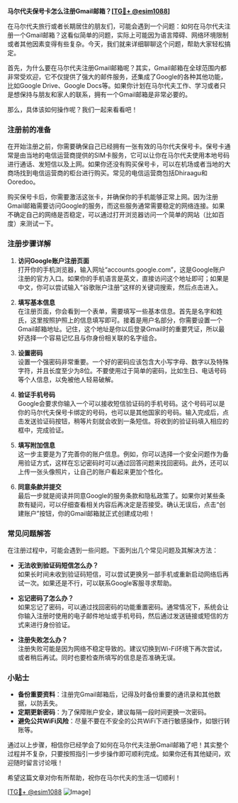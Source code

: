 **马尔代夫保号卡怎么注册Gmail邮箱？[[TG💪+ @esim1088](https://t.me/s/esim1088)]**

在马尔代夫旅行或者长期居住的朋友们，可能会遇到一个问题：如何在马尔代夫注册一个Gmail邮箱？这看似简单的问题，实际上可能因为语言障碍、网络环境限制或者其他因素变得有些复杂。今天，我们就来详细聊聊这个问题，帮助大家轻松搞定。

首先，为什么要在马尔代夫注册Gmail邮箱呢？其实，Gmail邮箱在全球范围内都非常受欢迎，它不仅提供了强大的邮件服务，还集成了Google的各种其他功能，比如Google Drive、Google Docs等。如果你计划在马尔代夫工作、学习或者只是想保持与朋友和家人的联系，拥有一个Gmail邮箱是非常必要的。

那么，具体该如何操作呢？我们一起来看看吧！

### 注册前的准备

在开始注册之前，你需要确保自己已经拥有一张有效的马尔代夫保号卡。保号卡通常是由当地的电信运营商提供的SIM卡服务，它可以让你在马尔代夫使用本地号码进行通话、发短信以及上网。如果你还没有购买保号卡，可以在机场或者当地的大商场找到电信运营商的柜台进行购买。常见的电信运营商包括Dhiraagu和Ooredoo。

购买保号卡后，你需要激活这张卡，并确保你的手机能够正常上网。因为注册Gmail邮箱需要访问Google的服务，而这些服务通常需要稳定的网络连接。如果不确定自己的网络是否稳定，可以通过打开浏览器访问一个简单的网站（比如百度）来测试一下。

### 注册步骤详解

1. **访问Google账户注册页面**  
   打开你的手机浏览器，输入网址“accounts.google.com”，这是Google账户注册的官方入口。如果你的手机语言是英文，直接访问这个地址即可；如果是中文，你可以尝试输入“谷歌账户注册”这样的关键词搜索，然后点击进入。

2. **填写基本信息**  
   在注册页面，你会看到一个表单，需要填写一些基本信息。首先是名字和姓氏，这里按照护照上的信息填写即可。接着是用户名部分，你需要设置一个Gmail邮箱地址。记住，这个地址是你以后登录Gmail时的重要凭证，所以最好选择一个容易记忆且与你身份相关联的名字组合。

3. **设置密码**  
   设置一个强密码非常重要。一个好的密码应该包含大小写字母、数字以及特殊字符，并且长度至少为8位。不要使用过于简单的密码，比如生日、电话号码等个人信息，以免被他人轻易破解。

4. **验证手机号码**  
   Google会要求你输入一个可以接收短信验证码的手机号码。这个号码可以是你的马尔代夫保号卡绑定的号码，也可以是其他国家的号码。输入完成后，点击发送验证码按钮，稍等片刻就会收到一条短信。将收到的验证码填入相应的框中，完成验证。

5. **填写附加信息**  
   这一步主要是为了完善你的账户信息。例如，你可以选择一个安全问题作为备用验证方式，这样在忘记密码时可以通过回答问题来找回密码。此外，还可以上传一张头像照片，让自己的账户看起来更加个性化。

6. **同意条款并提交**  
   最后一步就是阅读并同意Google的服务条款和隐私政策了。如果你对某些条款有疑问，可以仔细查看相关内容后再决定是否接受。确认无误后，点击“创建账户”按钮，你的Gmail邮箱就正式创建成功啦！

### 常见问题解答

在注册过程中，可能会遇到一些问题。下面列出几个常见问题及其解决方法：

- **无法收到验证码短信怎么办？**  
  如果长时间未收到验证码短信，可以尝试更换另一部手机或重新启动网络后再试一次。如果还是不行，可以联系Google客服寻求帮助。

- **忘记密码了怎么办？**  
  如果忘记了密码，可以通过找回密码的功能重置密码。通常情况下，系统会让你输入注册时使用的电子邮件地址或手机号码，然后通过发送链接或短信的方式来进行身份验证。

- **注册失败怎么办？**  
  注册失败可能是因为网络不稳定导致的。建议切换到Wi-Fi环境下再次尝试，或者稍后再试。同时也要检查所填写的信息是否准确无误。

### 小贴士

- **备份重要资料**：注册完Gmail邮箱后，记得及时备份重要的通讯录和其他数据，以防丢失。
- **定期更新密码**：为了保障账户安全，建议每隔一段时间更换一次密码。
- **避免公共WiFi风险**：尽量不要在不安全的公共WiFi下进行敏感操作，如银行转账等。

通过以上步骤，相信你已经学会了如何在马尔代夫注册Gmail邮箱了吧！其实整个过程并不复杂，只要按照指引一步步操作即可顺利完成。如果你还有其他疑问，欢迎随时留言讨论哦！

希望这篇文章对你有所帮助，祝你在马尔代夫的生活一切顺利！  

[[TG💪+ @esim1088](https://t.me/s/esim1088) ![Image](https://i.postimg.cc/4NQfJmqS/Snipaste-2025-05-13-00-14-12.png)]